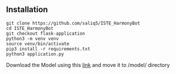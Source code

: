 ## Installation

```
git clone https://github.com/saliq5/ISTE_HarmonyBot
cd ISTE_HarmonyBot
git checkout flask-application
python3 -m venv venv
source venv/bin/activate
pip3 install -r requirements.txt
python3 application.py
```
Download the Model using this [link](https://drive.google.com/drive/folders/1dpNEgWG1e_PQP-FDMyAlKpmUnCi19RDk?usp=sharing) and move it to /model/ directory
